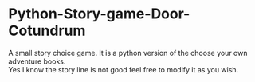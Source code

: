 # Python-Story-game-Door-Cotundrum
A small story choice game.
It is a python version of the choose your own adventure books.
<br>
Yes I know the story line is not good feel free to modify it as you wish.
